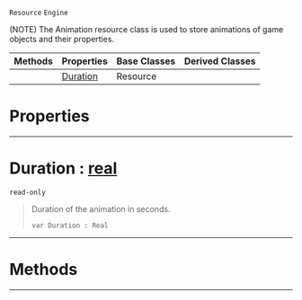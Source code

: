  `Resource` `Engine`



(NOTE) The Animation resource class is used to store animations of game objects and their properties.

|Methods|Properties|Base Classes|Derived Classes|
|---|---|---|---|
| |[ Duration](https://github.com/ZilchEngine/ZilchDocs/blob/master/code_reference/class_reference/animation.markdown#duration-zero-engine-doc)|Resource| |


 #  Properties


---  
 #  Duration : [real](https://github.com/ZilchEngine/ZilchDocs/blob/master/code_reference/nada_base_types/real.markdown)

 `read-only`

> Duration of the animation in seconds.
> ``` lang=cpp, name=Nada
> var Duration : Real


---  
 #  Methods


---  
 

 